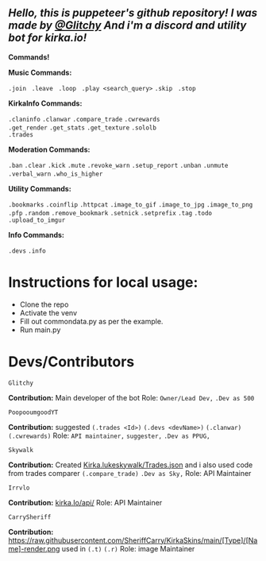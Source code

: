 ## _Hello, this is puppeteer's github repository! I was made by [@Glitchy]() And i'm a discord and utility bot for kirka.io!_

**Commands!**

**Music Commands:**

`.join `
`.leave `
`.loop `
`.play <search_query>`
`.skip `
`.stop `

**KirkaInfo Commands:**

`.claninfo` 
`.clanwar`
`.compare_trade` 
`.cwrewards`  
`.get_render` 
`.get_stats` 
`.get_texture` 
`.sololb`  
`.trades` 

**Moderation Commands:**

`.ban`
`.clear`
`.kick`
`.mute`
`.revoke_warn`
`.setup_report`
`.unban`
`.unmute`
`.verbal_warn`
`.who_is_higher`

**Utility Commands:**

`.bookmarks`
`.coinflip`
`.httpcat`
`.image_to_gif` 
`.image_to_jpg` 
`.image_to_png` 
`.pfp` 
`.random` 
`.remove_bookmark`
`.setnick` 
`.setprefix` 
`.tag` 
`.todo` 
`.upload_to_imgur`

**Info Commands:**

`.devs`
`.info`

# Instructions for local usage:
- Clone the repo
- Activate the venv
- Fill out commondata.py as per the example.
- Run main.py

# Devs/Contributors
`Glitchy` 

**Contribution:** Main developer of the bot
Role: `Owner/Lead Dev,` `.Dev as 500`

`PoopooumgoodYT` 

**Contribution:** suggested `(.trades <Id>)` `(.devs <devName>)` `(.clanwar)` `(.cwrewards)`
Role: `API maintainer,` `suggester,` `.Dev as PPUG,`

`Skywalk`

**Contribution:** Created [Kirka.lukeskywalk/Trades.json](https://kirka.lukeskywalk.com/trades.json) and i also used code from trades comparer `(.compare_trade)` `.Dev as Sky,`
Role: API Maintainer

`Irrvlo`

**Contribution:** [kirka.Io/api/](https://kirka.io)
Role: API Maintainer

`CarrySheriff`

**Contribution:** https://raw.githubusercontent.com/SheriffCarry/KirkaSkins/main/[Type]/[Name]-render.png used in `(.t)` `(.r)`
Role: image Maintainer
